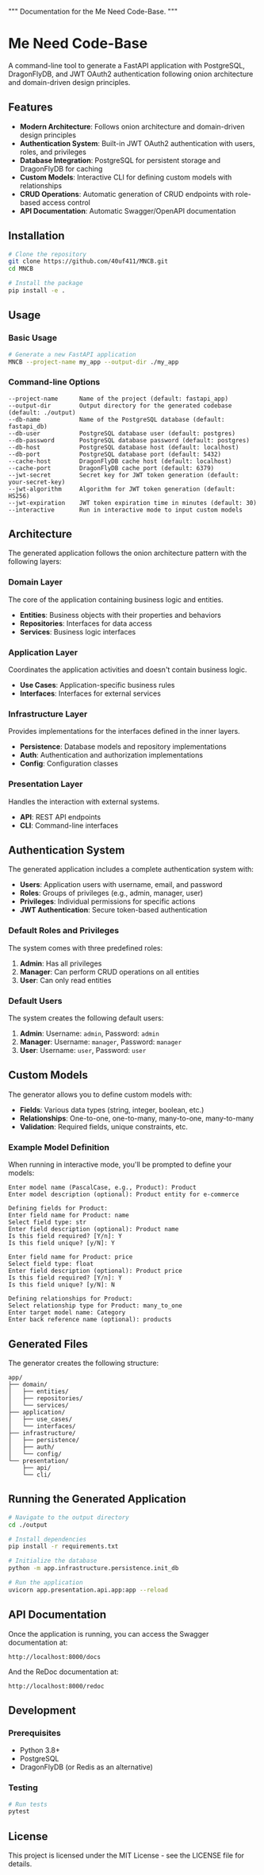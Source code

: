 """
Documentation for the Me Need Code-Base.
"""

# Me Need Code-Base

A command-line tool to generate a FastAPI application with PostgreSQL, DragonFlyDB, and JWT OAuth2 authentication following onion architecture and domain-driven design principles.

## Features

- **Modern Architecture**: Follows onion architecture and domain-driven design principles
- **Authentication System**: Built-in JWT OAuth2 authentication with users, roles, and privileges
- **Database Integration**: PostgreSQL for persistent storage and DragonFlyDB for caching
- **Custom Models**: Interactive CLI for defining custom models with relationships
- **CRUD Operations**: Automatic generation of CRUD endpoints with role-based access control
- **API Documentation**: Automatic Swagger/OpenAPI documentation

## Installation

```bash
# Clone the repository
git clone https://github.com/40uf411/MNCB.git
cd MNCB

# Install the package
pip install -e .
```

## Usage

### Basic Usage

```bash
# Generate a new FastAPI application
MNCB --project-name my_app --output-dir ./my_app
```

### Command-line Options

```
--project-name      Name of the project (default: fastapi_app)
--output-dir        Output directory for the generated codebase (default: ./output)
--db-name           Name of the PostgreSQL database (default: fastapi_db)
--db-user           PostgreSQL database user (default: postgres)
--db-password       PostgreSQL database password (default: postgres)
--db-host           PostgreSQL database host (default: localhost)
--db-port           PostgreSQL database port (default: 5432)
--cache-host        DragonFlyDB cache host (default: localhost)
--cache-port        DragonFlyDB cache port (default: 6379)
--jwt-secret        Secret key for JWT token generation (default: your-secret-key)
--jwt-algorithm     Algorithm for JWT token generation (default: HS256)
--jwt-expiration    JWT token expiration time in minutes (default: 30)
--interactive       Run in interactive mode to input custom models
```

## Architecture

The generated application follows the onion architecture pattern with the following layers:

### Domain Layer

The core of the application containing business logic and entities.

- **Entities**: Business objects with their properties and behaviors
- **Repositories**: Interfaces for data access
- **Services**: Business logic interfaces

### Application Layer

Coordinates the application activities and doesn't contain business logic.

- **Use Cases**: Application-specific business rules
- **Interfaces**: Interfaces for external services

### Infrastructure Layer

Provides implementations for the interfaces defined in the inner layers.

- **Persistence**: Database models and repository implementations
- **Auth**: Authentication and authorization implementations
- **Config**: Configuration classes

### Presentation Layer

Handles the interaction with external systems.

- **API**: REST API endpoints
- **CLI**: Command-line interfaces

## Authentication System

The generated application includes a complete authentication system with:

- **Users**: Application users with username, email, and password
- **Roles**: Groups of privileges (e.g., admin, manager, user)
- **Privileges**: Individual permissions for specific actions
- **JWT Authentication**: Secure token-based authentication

### Default Roles and Privileges

The system comes with three predefined roles:

1. **Admin**: Has all privileges
2. **Manager**: Can perform CRUD operations on all entities
3. **User**: Can only read entities

### Default Users

The system creates the following default users:

1. **Admin**: Username: `admin`, Password: `admin`
2. **Manager**: Username: `manager`, Password: `manager`
3. **User**: Username: `user`, Password: `user`

## Custom Models

The generator allows you to define custom models with:

- **Fields**: Various data types (string, integer, boolean, etc.)
- **Relationships**: One-to-one, one-to-many, many-to-one, many-to-many
- **Validation**: Required fields, unique constraints, etc.

### Example Model Definition

When running in interactive mode, you'll be prompted to define your models:

```
Enter model name (PascalCase, e.g., Product): Product
Enter model description (optional): Product entity for e-commerce

Defining fields for Product:
Enter field name for Product: name
Select field type: str
Enter field description (optional): Product name
Is this field required? [Y/n]: Y
Is this field unique? [y/N]: Y

Enter field name for Product: price
Select field type: float
Enter field description (optional): Product price
Is this field required? [Y/n]: Y
Is this field unique? [y/N]: N

Defining relationships for Product:
Select relationship type for Product: many_to_one
Enter target model name: Category
Enter back reference name (optional): products
```

## Generated Files

The generator creates the following structure:

```
app/
├── domain/
│   ├── entities/
│   ├── repositories/
│   └── services/
├── application/
│   ├── use_cases/
│   └── interfaces/
├── infrastructure/
│   ├── persistence/
│   ├── auth/
│   └── config/
└── presentation/
    ├── api/
    └── cli/
```

## Running the Generated Application

```bash
# Navigate to the output directory
cd ./output

# Install dependencies
pip install -r requirements.txt

# Initialize the database
python -m app.infrastructure.persistence.init_db

# Run the application
uvicorn app.presentation.api.app:app --reload
```

## API Documentation

Once the application is running, you can access the Swagger documentation at:

```
http://localhost:8000/docs
```

And the ReDoc documentation at:

```
http://localhost:8000/redoc
```

## Development

### Prerequisites

- Python 3.8+
- PostgreSQL
- DragonFlyDB (or Redis as an alternative)

### Testing

```bash
# Run tests
pytest
```

## License

This project is licensed under the MIT License - see the LICENSE file for details.
